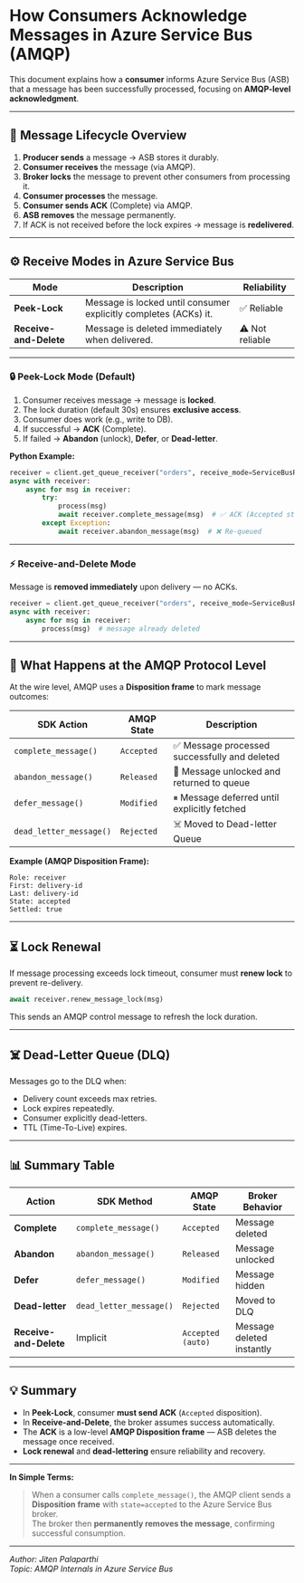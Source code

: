 
# How Consumers Acknowledge Messages in Azure Service Bus (AMQP)

This document explains how a **consumer** informs Azure Service Bus (ASB) that a message has been successfully processed, focusing on **AMQP-level acknowledgment**.

---

## 🧭 Message Lifecycle Overview

1. **Producer sends** a message → ASB stores it durably.  
2. **Consumer receives** the message (via AMQP).  
3. **Broker locks** the message to prevent other consumers from processing it.  
4. **Consumer processes** the message.  
5. **Consumer sends ACK** (Complete) via AMQP.  
6. **ASB removes** the message permanently.  
7. If ACK is not received before the lock expires → message is **redelivered**.

---

## ⚙️ Receive Modes in Azure Service Bus

| Mode | Description | Reliability |
|------|--------------|-------------|
| **Peek-Lock** | Message is locked until consumer explicitly completes (ACKs) it. | ✅ Reliable |
| **Receive-and-Delete** | Message is deleted immediately when delivered. | ⚠️ Not reliable |

---

### 🔒 Peek-Lock Mode (Default)

1. Consumer receives message → message is **locked**.  
2. The lock duration (default 30s) ensures **exclusive access**.  
3. Consumer does work (e.g., write to DB).  
4. If successful → **ACK** (Complete).  
5. If failed → **Abandon** (unlock), **Defer**, or **Dead-letter**.

**Python Example:**

```python
receiver = client.get_queue_receiver("orders", receive_mode=ServiceBusReceiveMode.PEEK_LOCK)
async with receiver:
    async for msg in receiver:
        try:
            process(msg)
            await receiver.complete_message(msg)  # ✅ ACK (Accepted state)
        except Exception:
            await receiver.abandon_message(msg)  # ❌ Re-queued
```

---

### ⚡ Receive-and-Delete Mode

Message is **removed immediately** upon delivery — no ACKs.

```python
receiver = client.get_queue_receiver("orders", receive_mode=ServiceBusReceiveMode.RECEIVE_AND_DELETE)
async with receiver:
    async for msg in receiver:
        process(msg)  # message already deleted
```

---

## 🧱 What Happens at the AMQP Protocol Level

At the wire level, AMQP uses a **Disposition frame** to mark message outcomes:

| SDK Action | AMQP State | Description |
|-------------|-------------|-------------|
| `complete_message()` | `Accepted` | ✅ Message processed successfully and deleted |
| `abandon_message()` | `Released` | 🔁 Message unlocked and returned to queue |
| `defer_message()` | `Modified` | ⏸ Message deferred until explicitly fetched |
| `dead_letter_message()` | `Rejected` | ☠️ Moved to Dead-letter Queue |

**Example (AMQP Disposition Frame):**
```
Role: receiver
First: delivery-id
Last: delivery-id
State: accepted
Settled: true
```

---

## ⏳ Lock Renewal

If message processing exceeds lock timeout, consumer must **renew lock** to prevent re-delivery.

```python
await receiver.renew_message_lock(msg)
```

This sends an AMQP control message to refresh the lock duration.

---

## ☠️ Dead-Letter Queue (DLQ)

Messages go to the DLQ when:
- Delivery count exceeds max retries.  
- Lock expires repeatedly.  
- Consumer explicitly dead-letters.  
- TTL (Time-To-Live) expires.

---

## 📊 Summary Table

| Action | SDK Method | AMQP State | Broker Behavior |
|---------|-------------|-------------|----------------|
| **Complete** | `complete_message()` | `Accepted` | Message deleted |
| **Abandon** | `abandon_message()` | `Released` | Message unlocked |
| **Defer** | `defer_message()` | `Modified` | Message hidden |
| **Dead-letter** | `dead_letter_message()` | `Rejected` | Moved to DLQ |
| **Receive-and-Delete** | Implicit | `Accepted (auto)` | Message deleted instantly |

---

## 💡 Summary

- In **Peek-Lock**, consumer **must send ACK** (`Accepted` disposition).  
- In **Receive-and-Delete**, the broker assumes success automatically.  
- The **ACK** is a low-level **AMQP Disposition frame** — ASB deletes the message once received.  
- **Lock renewal** and **dead-lettering** ensure reliability and recovery.

---

**In Simple Terms:**  
> When a consumer calls `complete_message()`, the AMQP client sends a **Disposition frame** with `state=accepted` to the Azure Service Bus broker.  
> The broker then **permanently removes the message**, confirming successful consumption.

---

*Author: Jiten Palaparthi*  
*Topic: AMQP Internals in Azure Service Bus*
